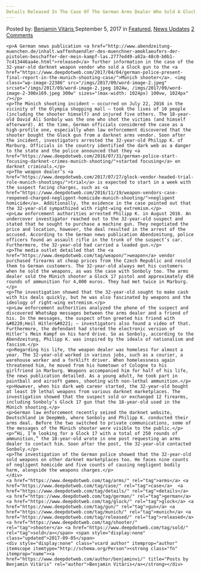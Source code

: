 ```yaml
---
Details Released In The Case Of The German Arms Dealer Who Sold A Glock Gun To The Münich Shooter
---
```

<article class="post-listing post-22377 post type-post status-publish format-standard has-post-thumbnail hentry 
 tag-arms tag-case tag-details tag-german tag-glock tag-gun tag-munich tag-released tag-shooter ">
    <div class="post-inner">
        <span>Posted by: <a href="https://www.deepdotweb.com/author/benjaminvi/" title="">Benjamin Vitáris </a></span>
    <span>September 5, 2017</span>
    <span>in <a href="https://www.deepdotweb.com/category/deepdot-news/" rel="category tag">Featured</a>, <a href="https://www.deepdotweb.com/category/news-updates/" rel="category tag">News Updates</a></span>
    <span><a href="https://www.deepdotweb.com/2017/09/05/details-released-case-german-arms-dealer-sold-glock-gun-munich-shooter/#comments">2 Comments</a></span>
    </p>
    <div class="clear"></div>
    
    <p>A German news publication <a href="http://www.abendzeitung-muenchen.de/inhalt.waffenhaendler-des-muenchner-amoklaeufers-der-pistolen-beschaffer-der-mein-kampf-las.2777ed49-a82a-48c0-b0b1-7c413446aa4e.html">released</a> further information in the case of the 32-year-old darknet weapon vendor who sold a Glock gun to the <a href="https://www.deepdotweb.com/2017/04/04/german-police-present-final-report-in-the-munich-shooting-case/">Münich shooter</a>. <img class="wp-image-22386" src="/imgs/2017/09/word-image-2.jpeg" srcset="/imgs/2017/09/word-image-2.jpeg 1024w, /imgs/2017/09/word-image-2-300x169.jpeg 300w" sizes="(max-width: 1024px) 100vw, 1024px" /></p>
    <p>The Münich shooting incident – occurred on July 22, 2016 in the vicinity of the Olympia shopping mall – took the lives of 10 people (including the shooter himself) and injured five others. The 18-year-old David Ali Sonboly was the one who shot the victims (and himself afterward). At the time, German officials considered the case as a high-profile one, especially when law enforcement discovered that the shooter bought the Glock gun from a darknet arms vendor. Soon after the incident, investigators arrested the 32-year-old Philipp K. of Marburg. Officials in the country identified the dark web as a danger to the state and the police announced that they <a href="https://www.deepdotweb.com/2016/07/31/german-police-start-focusing-darknet-crimes-munich-shooting/">started focusing</a> on darknet criminals.</p>
    <p>The weapon dealer’s <a href="https://www.deepdotweb.com/2017/07/27/glock-vendor-headed-trial-role-munich-shootings/">trial</a> is expected to start in a week with the suspect facing charges, such as <a href="https://www.deepdotweb.com/2016/11/19/weapon-vendors-case-reopened-charged-negligent-homicide-munich-shooting/">negligent homicide</a>. Additionally, the evidence in the case pointed out that the 32-year-old sympathized with right-wing extremism.</p>
    <p>Law enforcement authorities arrested Philipp K. in August 2016. An undercover investigator reached out to the 32-year-old suspect and stated that he sought to purchase a machine gun. They negotiated the price and location, however, the deal resulted in the arrest of the accused. According to the German news publication Abendzeitung, police officers found an assault rifle in the trunk of the suspect’s car. Furthermore, the 32-year-old had carried a loaded gun.</p>
    <p>The media outlet detailed that the <a href="https://www.deepdotweb.com/tag/weapon/">weapon</a> vendor purchased firearms at cheap prices from the Czech Republic and resold them to German customers. The 32-year-old always met his customers when he sold the weapons, as was the case with Sonboly too. The arms dealer sold the Münich shooter a Glock 17 pistol and approximately 450 rounds of ammunition for 4,000 euros. They had met twice in Marburg.</p>
    <p>The investigation showed that the 32-year-old sought to make cash with his deals quickly, but he was also fascinated by weapons and the ideology of right-wing extremism.</p>
    <p>Law enforcement authorities analyzed the phone of the suspect and discovered WhatsApp messages between the arms dealer and a friend of his. In the messages, the suspect often greeted his friend with &#8220;Heil Hitler&#8221; – investigators also found a video of that. Furthermore, the defendant had stored the electronic version of Hitler’s Mein Kampf on his hard drive. So as Sonboly, according to the Abendzeitung, Philipp K. was inspired by the ideals of nationalism and fascism.</p>
    <p>Regarding his life, the weapon dealer was homeless for almost a year. The 32-year-old worked in various jobs, such as a courier, a warehouse worker and a forklift driver. When homelessness again threatened him, he moved from his hometown of Cologne to his girlfriend in Marburg. Weapons accompanied him for half of his life, the news publication detailed. As a young adult, he took part in paintball and airsoft games, shooting with non-lethal ammunition.</p>
    <p>However, when his dark web career started, the 32-year-old bought at least 19 lethal weapons from various darknet marketplaces. The investigation showed that the suspect sold or exchanged 12 firearms, including Sonboly’s Glock 17 gun that the 18-year-old used in the Münich shooting.</p>
    <p>German law enforcement recently seized the darknet website, Deutschland im DeepWeb, where Sonboly and Philipp K. conducted their arms deal. Before the two switched to private communications, some of the messages of the Münich shooter were visible to the public.</p>
    <p>“Hi, I’m looking for a Glock 17 with a total of 250 rounds of ammunition,” the 18-year-old wrote in one post requesting an arms dealer to contact him. Soon after the post, the 32-year-old contacted Sonboly.</p>
    <p>The investigation of the German police showed that the 32-year-old sold weapons on other darknet marketplaces too. He faces nine counts of negligent homicide and five counts of causing negligent bodily harm, alongside the weapons charges.</p>
    </div>
    <a href="https://www.deepdotweb.com/tag/arms/" rel="tag">arms</a> <a href="https://www.deepdotweb.com/tag/case/" rel="tag">case</a>  <a href="https://www.deepdotweb.com/tag/details/" rel="tag">details</a> <a href="https://www.deepdotweb.com/tag/german/" rel="tag">german</a> <a href="https://www.deepdotweb.com/tag/glock/" rel="tag">glock</a> <a href="https://www.deepdotweb.com/tag/gun/" rel="tag">gun</a> <a href="https://www.deepdotweb.com/tag/munich/" rel="tag">munich</a> <a href="https://www.deepdotweb.com/tag/released/" rel="tag">released</a> <a href="https://www.deepdotweb.com/tag/shooter/" rel="tag">shooter</a> <a href="https://www.deepdotweb.com/tag/sold/" rel="tag">sold</a></span> <span style="display:none" class="updated">2017-09-05</span>
    <div style="display:none" class="vcard author" itemprop="author" itemscope itemtype="http://schema.org/Person"><strong class="fn" itemprop="name"><a href="https://www.deepdotweb.com/author/benjaminvi/" title="Posts by Benjamin Vitáris" rel="author">Benjamin Vitáris</a></strong></div>
    
